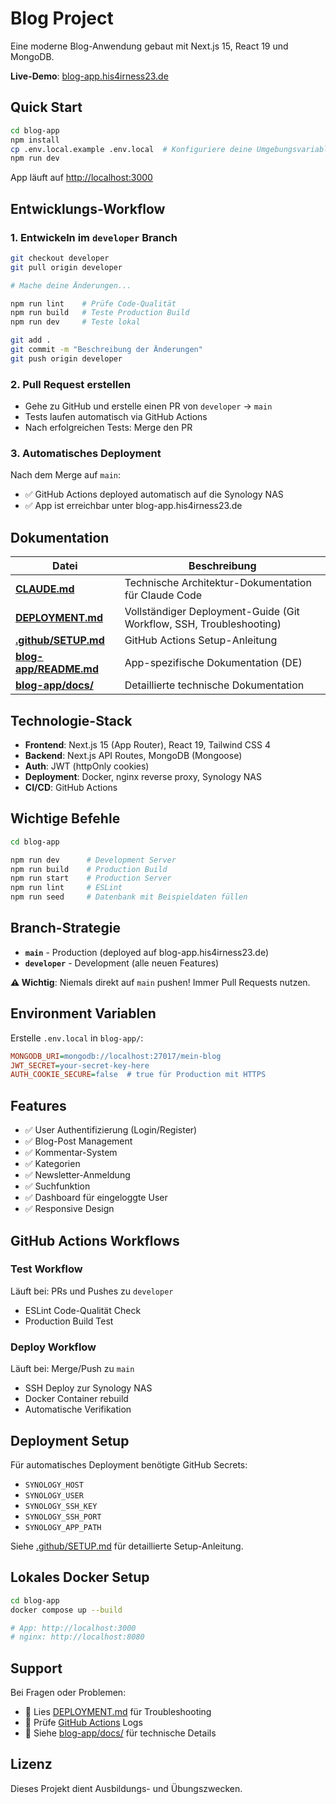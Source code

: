 # Blog Project

Eine moderne Blog-Anwendung gebaut mit Next.js 15, React 19 und MongoDB.

**Live-Demo**: [blog-app.his4irness23.de](https://blog-app.his4irness23.de)

## Quick Start

```bash
cd blog-app
npm install
cp .env.local.example .env.local  # Konfiguriere deine Umgebungsvariablen
npm run dev
```

App läuft auf [http://localhost:3000](http://localhost:3000)

## Entwicklungs-Workflow

### 1. Entwickeln im `developer` Branch

```bash
git checkout developer
git pull origin developer

# Mache deine Änderungen...

npm run lint    # Prüfe Code-Qualität
npm run build   # Teste Production Build
npm run dev     # Teste lokal

git add .
git commit -m "Beschreibung der Änderungen"
git push origin developer
```

### 2. Pull Request erstellen

- Gehe zu GitHub und erstelle einen PR von `developer` → `main`
- Tests laufen automatisch via GitHub Actions
- Nach erfolgreichen Tests: Merge den PR

### 3. Automatisches Deployment

Nach dem Merge auf `main`:
- ✅ GitHub Actions deployed automatisch auf die Synology NAS
- ✅ App ist erreichbar unter blog-app.his4irness23.de

## Dokumentation

| Datei | Beschreibung |
|-------|--------------|
| **[CLAUDE.md](CLAUDE.md)** | Technische Architektur-Dokumentation für Claude Code |
| **[DEPLOYMENT.md](DEPLOYMENT.md)** | Vollständiger Deployment-Guide (Git Workflow, SSH, Troubleshooting) |
| **[.github/SETUP.md](.github/SETUP.md)** | GitHub Actions Setup-Anleitung |
| **[blog-app/README.md](blog-app/README.md)** | App-spezifische Dokumentation (DE) |
| **[blog-app/docs/](blog-app/docs/)** | Detaillierte technische Dokumentation |

## Technologie-Stack

- **Frontend**: Next.js 15 (App Router), React 19, Tailwind CSS 4
- **Backend**: Next.js API Routes, MongoDB (Mongoose)
- **Auth**: JWT (httpOnly cookies)
- **Deployment**: Docker, nginx reverse proxy, Synology NAS
- **CI/CD**: GitHub Actions

## Wichtige Befehle

```bash
cd blog-app

npm run dev      # Development Server
npm run build    # Production Build
npm run start    # Production Server
npm run lint     # ESLint
npm run seed     # Datenbank mit Beispieldaten füllen
```

## Branch-Strategie

- **`main`** - Production (deployed auf blog-app.his4irness23.de)
- **`developer`** - Development (alle neuen Features)

**⚠️ Wichtig**: Niemals direkt auf `main` pushen! Immer Pull Requests nutzen.

## Environment Variablen

Erstelle `.env.local` in `blog-app/`:

```ini
MONGODB_URI=mongodb://localhost:27017/mein-blog
JWT_SECRET=your-secret-key-here
AUTH_COOKIE_SECURE=false  # true für Production mit HTTPS
```

## Features

- ✅ User Authentifizierung (Login/Register)
- ✅ Blog-Post Management
- ✅ Kommentar-System
- ✅ Kategorien
- ✅ Newsletter-Anmeldung
- ✅ Suchfunktion
- ✅ Dashboard für eingeloggte User
- ✅ Responsive Design

## GitHub Actions Workflows

### Test Workflow
Läuft bei: PRs und Pushes zu `developer`
- ESLint Code-Qualität Check
- Production Build Test

### Deploy Workflow
Läuft bei: Merge/Push zu `main`
- SSH Deploy zur Synology NAS
- Docker Container rebuild
- Automatische Verifikation

## Deployment Setup

Für automatisches Deployment benötigte GitHub Secrets:
- `SYNOLOGY_HOST`
- `SYNOLOGY_USER`
- `SYNOLOGY_SSH_KEY`
- `SYNOLOGY_SSH_PORT`
- `SYNOLOGY_APP_PATH`

Siehe [.github/SETUP.md](.github/SETUP.md) für detaillierte Setup-Anleitung.

## Lokales Docker Setup

```bash
cd blog-app
docker compose up --build

# App: http://localhost:3000
# nginx: http://localhost:8080
```

## Support

Bei Fragen oder Problemen:
- 📖 Lies [DEPLOYMENT.md](DEPLOYMENT.md) für Troubleshooting
- 🔧 Prüfe [GitHub Actions](../../actions) Logs
- 📝 Siehe [blog-app/docs/](blog-app/docs/) für technische Details

## Lizenz

Dieses Projekt dient Ausbildungs- und Übungszwecken.
